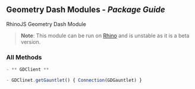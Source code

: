 ## Geometry Dash Modules - _Package Guide_
RhinoJS Geometry Dash Module
> **Note**: This module can be run on [Rhino](https://developer.mozilla.org/ko/docs/Rhino) and is unstable as it is a beta version.

### All Methods
```javascript
- ** GDClient **

- GDClinet.getGauntlet() { Connection(GDGauntlet) }
```
